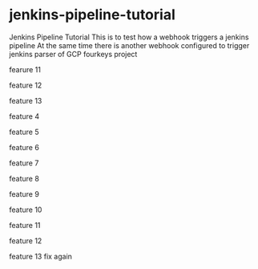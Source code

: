 # jenkins-pipeline-tutorial
Jenkins Pipeline Tutorial
 This is to test how a webhook triggers a jenkins pipeline
 At the same time there is another webhook configured to trigger jenkins parser of GCP fourkeys project

fearure 11

feature 12


feature 13

feature 4

feature 5

feature 6

feature 7

feature 8

feature 9


feature 10


feature 11


feature 12

feature 13 fix again
